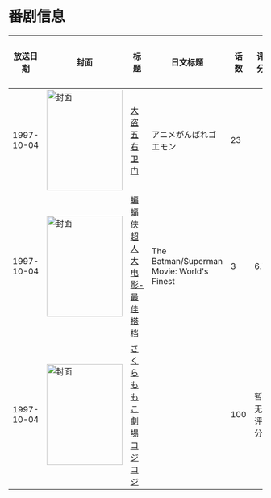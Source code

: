 # 番剧信息

|放送日期|封面|标题|日文标题|话数|评分|评分人数|
|---|---|---|---|---|---|---|
|1997-10-04|<img src="https://lain.bgm.tv/pic/cover/c/99/66/97134_q5Y6M.jpg" alt="封面" style="width:150px;height:200px;object-fit:cover;">|[大盗五右卫门](https://bangumi.tv/subject/97134)|アニメがんばれゴエモン|23|||
|1997-10-04|<img src="https://lain.bgm.tv/pic/cover/c/50/96/114888_hNHx8.jpg" alt="封面" style="width:150px;height:200px;object-fit:cover;">|[蝙蝠侠超人大电影-最佳搭档](https://bangumi.tv/subject/114888)|The Batman/Superman Movie: World's Finest|3|6.7|30人评分|
|1997-10-04|<img src="https://lain.bgm.tv/pic/cover/c/73/72/220515_898Kb.jpg" alt="封面" style="width:150px;height:200px;object-fit:cover;">|[さくらももこ劇場 コジコジ](https://bangumi.tv/subject/220515)||100|暂无评分|少于10人评分|
